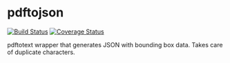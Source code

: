 pdftojson
=========

[![Build Status](https://travis-ci.org/MrOrz/pdftojson.svg)](https://travis-ci.org/MrOrz/pdftojson) [![Coverage Status](https://coveralls.io/repos/MrOrz/pdftojson/badge.svg?branch=master&service=github)](https://coveralls.io/github/MrOrz/pdftojson?branch=master)

pdftotext wrapper that generates JSON with bounding box data. Takes care of duplicate characters.

